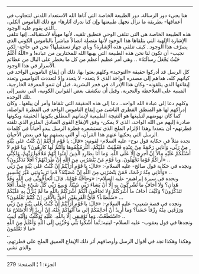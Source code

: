------------------------------------------------------------------------

هنا يجيء دور الرسالة. دور الطبيعة الخاصة التي آتاها الله الاستعداد
اللدني لتتجاوب في أعماقها- بطريقة ما نزال نجهل طبيعتها وإن كنا ندرك
آثارها- مع ذلك الناموس الكلي، الذي يقوم عليه الوجود..  
هذه الطبيعة الخاصة هي التي تتلقى الوحي فتطيق تلقيه، لأنها مهيأة
لاستقباله.. إنها تتلقى الإشارة الإلهية التي يتلقاها هذا الوجود لأنها
متصلة اتصالاً مباشراً بالناموس الكوني الذي يصرّف هذا الوجود.. كيف تتلقى هذه
الإشارة؟ وبأي جهاز تستقبلها؟ نحن في حاجة- لكي نجيب- أن تكون لنا نحن هذه
الطبيعة التي يهبها الله للمختارين من عباده! و «اللَّهُ أَعْلَمُ حَيْثُ يَجْعَلُ
رِسالَتَهُ» .. وهي أمر عظيم أعظم من كل ما يخطر على البال من عظائم الأسرار في
هذا الوجود.  
كل الرسل قد أدركوا حقيقة «التوحيد» وكلهم بعثوا بها. ذلك أن إيقاع الناموس
الواحد في كيانهم كله، هداهم إلى مصدره الواحد الذي لا يتعدد- لا يتعدد
وإلا لتعددت النواميس وتعدد إيقاعها الذي يتلقونه- وكان هذا الإدراك في فجر
البشرية، قبل أن تنمو المعرفة الخارجية، المبنية على الملاحظة والتجربة،
وقبل أن تتكشف بعض القوانين الكونية، التي تشير إلى تلك الوحدة.  
وكلهم دعا إلى عبادة الله الواحد.. دعا إلى هذه الحقيقة التي تلقاها وأمر
أن يبلغها.. وكان إدراكهم لها هو المنطق الفطري الناشئ من إيقاع الناموس
الواحد في الفطرة الواصلة. كما كان نهوضهم لتبليغها هو النتيجة الطبيعية
لإيمانهم المطلق بكونها الحقيقة وبكونها صادرة إليهم من الله الواحد، الذي
لا يمكن- وفق الإيقاع القوي الصادق الملزم الذي تلقته فطرتهم- أن يتعدد!
وهذا الإلزام الملح الذي تستشعره فطرة الرسل يبدو أحياناً في كلمات الرسل
التي يحكيها عنهم هذا القرآن، أو التي يصفهم بها في بعض الأحيان.  
نجده مثلاً في حكاية قول نوح- عليه السلام- لقومه: «قالَ: يا قَوْمِ أَرَأَيْتُمْ إِنْ
كُنْتُ عَلى بَيِّنَةٍ مِنْ رَبِّي، وَآتانِي رَحْمَةً مِنْ عِنْدِهِ فَعُمِّيَتْ عَلَيْكُمْ، أَنُلْزِمُكُمُوها وَأَنْتُمْ
لَها كارِهُونَ؟ وَيا قَوْمِ لا أَسْئَلُكُمْ عَلَيْهِ مالاً إِنْ أَجرِيَ إِلَّا عَلَى اللَّهِ. وَما أَنَا
بِطارِدِ الَّذِينَ آمَنُوا إِنَّهُمْ مُلاقُوا رَبِّهِمْ، وَلكِنِّي أَراكُمْ قَوْماً تَجْهَلُونَ. وَيا قَوْمِ مَنْ
يَنْصُرُنِي مِنَ اللَّهِ إِنْ طَرَدْتُهُمْ؟ أَفَلا تَذَكَّرُونَ؟» ..  
ونجده في حكاية قول صالح- عليه السلام-: «قالَ: يا قَوْمِ أَرَأَيْتُمْ إِنْ كُنْتُ عَلى
بَيِّنَةٍ مِنْ رَبِّي وَآتانِي مِنْهُ رَحْمَةً، فَمَنْ يَنْصُرُنِي مِنَ اللَّهِ إِنْ عَصَيْتُهُ؟ فَما تَزِيدُونَنِي
غَيْرَ تَخْسِيرٍ» ..  
ونجده في سيرة إبراهيم- عليه السلام-: «وَحاجَّهُ قَوْمُهُ. قالَ: أَتُحاجُّونِّي فِي اللَّهِ
وَقَدْ هَدانِ؟ وَلا أَخافُ ما تُشْرِكُونَ بِهِ إِلَّا أَنْ يَشاءَ رَبِّي شَيْئاً. وَسِعَ رَبِّي كُلَّ شَيْءٍ
عِلْماً. أَفَلا تَتَذَكَّرُونَ؟ وَكَيْفَ أَخافُ ما أَشْرَكْتُمْ وَلا تَخافُونَ أَنَّكُمْ أَشْرَكْتُمْ بِاللَّهِ ما
لَمْ يُنَزِّلْ بِهِ عَلَيْكُمْ سُلْطاناً؟ فَأَيُّ الْفَرِيقَيْنِ أَحَقُّ بِالْأَمْنِ إِنْ كُنْتُمْ تَعْلَمُونَ؟» ...  
ونجده في قصة شعيب- عليه السلام-: «قالَ: يا قَوْمِ أَرَأَيْتُمْ إِنْ كُنْتُ عَلى بَيِّنَةٍ مِنْ
رَبِّي وَرَزَقَنِي مِنْهُ رِزْقاً حَسَناً؟ وَما أُرِيدُ أَنْ أُخالِفَكُمْ إِلى ما أَنْهاكُمْ عَنْهُ، إِنْ أُرِيدُ
إِلَّا الْإِصْلاحَ مَا اسْتَطَعْتُ. وَما تَوْفِيقِي إِلَّا بِاللَّهِ. عَلَيْهِ تَوَكَّلْتُ وَإِلَيْهِ أُنِيبُ» ..  
ونجدها في قول يعقوب- عليه السلام- لبنيه: ِنَّما أَشْكُوا بَثِّي وَحُزْنِي إِلَى اللَّهِ
وَأَعْلَمُ مِنَ اللَّهِ ما لا تَعْلَمُونَ»  
..  
وهكذا وهكذا نجد في أقوال الرسل وأوصافهم أثر ذلك الإيقاع العميق الملح على
فطرتهم، والذي تشي

------------------------------------------------------------------------

الجزء: 1 ¦ الصفحة: 279
